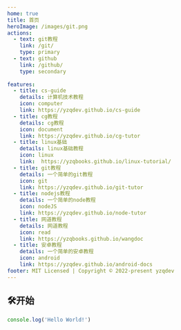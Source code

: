 ```yaml
---
home: true
title: 首页
heroImage: /images/git.png
actions:
  - text: git教程
    link: /git/
    type: primary
  - text: github
    link: /github/
    type: secondary
   
features:
  - title: cs-guide
    details: 计算机技术教程
    icon: computer
    link: https://yzqdev.github.io/cs-guide
  - title: cg教程
    details: cg教程
    icon: document
    link: https://yzqdev.github.io/cg-tutor
  - title: linux基础
    details: linux基础教程
    icon: linux
    link:  https://yzqbooks.github.io/linux-tutorial/ 
  - title: git教程
    details: 一个简单的git教程
    icon: git
    link: https://yzqdev.github.io/git-tutor  
  - title: nodejs教程
    details: 一个简单的node教程
    icon: nodeJS
    link: https://yzqdev.github.io/node-tutor  
  - title: 网道教程
    details: 网道教程
    icon: read
    link: https://yzqbooks.github.io/wangdoc
  - title: 安卓教程
    details: 一个简单的安卓教程
    icon: android
    link: https://yzqdev.github.io/android-docs
footer: MIT Licensed | Copyright © 2022-present yzqdev
---
```

## 🛠开始

```js
console.log('Hello World!')
```
